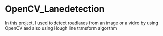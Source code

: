 # OpenCV_Lanedetection

In this project, I used to detect roadlanes from an image or a video by using OpenCV and also using Hough line transform algorithm

